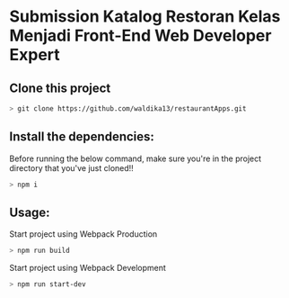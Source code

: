 # Submission Katalog Restoran Kelas Menjadi Front-End Web Developer Expert

## Clone this project

```bash
> git clone https://github.com/waldika13/restaurantApps.git
```

## Install the dependencies:
Before running the below command, make sure you're in the project directory that
you've just cloned!!

```bash
> npm i
```

## Usage:
Start project using Webpack Production
```bash
> npm run build
```

Start project using Webpack Development
```bash
> npm run start-dev
```

